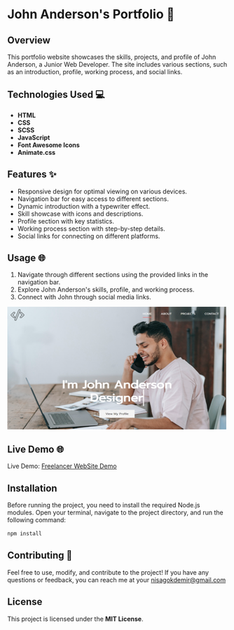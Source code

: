 # John Anderson's Portfolio 🚀

## Overview
This portfolio website showcases the skills, projects, and profile of John Anderson, a Junior Web Developer. The site includes various sections, such as an introduction, profile, working process, and social links.

## Technologies Used 💻
- **HTML**
- **CSS**
- **SCSS**
- **JavaScript**
- **Font Awesome Icons**
- **Animate.css**

## Features ✨
- Responsive design for optimal viewing on various devices.
- Navigation bar for easy access to different sections.
- Dynamic introduction with a typewriter effect.
- Skill showcase with icons and descriptions.
- Profile section with key statistics.
- Working process section with step-by-step details.
- Social links for connecting on different platforms.

## Usage 🌐
1. Navigate through different sections using the provided links in the navigation bar.
2. Explore John Anderson's skills, profile, and working process.
3. Connect with John through social media links.

<img src="./public/img/freelancer.png" alt="" width="500" height="280">

## Live Demo 🌐
Live Demo: [Freelancer WebSite Demo]()

## Installation
Before running the project, you need to install the required Node.js modules. Open your terminal, navigate to the project directory, and run the following command:

```bash
npm install
```

## Contributing 🤝
Feel free to use, modify, and contribute to the project! If you have any questions or feedback, you can reach me at your nisagokdemir@gmail.com

## License
This project is licensed under the **MIT License**.